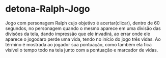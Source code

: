 # detona-Ralph-Jogo

Jogo com personagem Ralph cujo objetivo é acertar(clicar), dentro de 60 segundos, no personagem quando o mesmo aparece em uma divisão das divisões da tela, dando impressão que ele invadirá, ao errar onde ele aparece o jogodaro perde uma vida, tendo no início do jogo três vidas. Ao término é mostrada ao jogador sua pontuação, como também ela fica visível o tempo todo na tela junto com a pontuação e marcador de vidas.
